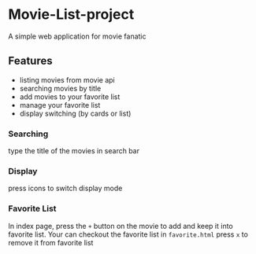 # Movie-List-project
A simple web application for movie fanatic

## Features
- listing movies from movie api
- searching movies by title
- add movies to your favorite list
- manage your favorite list
- display switching (by cards or list)

### Searching
type the title of the movies in search bar

### Display
press icons to switch display mode

### Favorite List
In index page, press the `+` button on the movie to add and keep it into favorite list.
Your can checkout the favorite list in `favorite.html`
press `x` to remove it from favorite list
